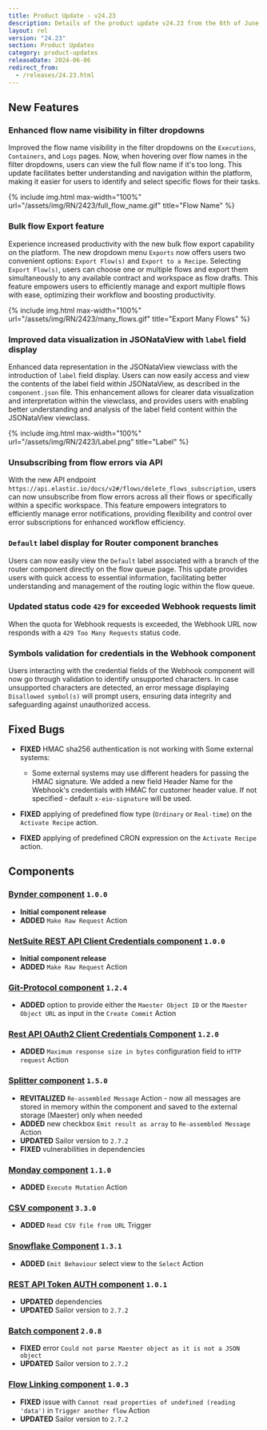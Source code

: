 ```yaml
---
title: Product Update - v24.23
description: Details of the product update v24.23 from the 6th of June 2024.
layout: rel
version: "24.23"
section: Product Updates
category: product-updates
releaseDate: 2024-06-06
redirect_from:
  - /releases/24.23.html
---
```


## New Features
### Enhanced flow name visibility in filter dropdowns
Improved the flow name visibility in the filter dropdowns on the `Executions`, `Containers`, and `Logs` pages. 
Now, when hovering over flow names in the filter dropdowns, users can view the full flow name if it's too long. This update facilitates better understanding and navigation within the platform, making it easier for users to identify and select specific flows for their tasks.

{% include img.html max-width="100%" url="/assets/img/RN/2423/full_flow_name.gif" title="Flow Name" %}

### Bulk flow Export feature
Experience increased productivity with the new bulk flow export capability on the platform. The new dropdown menu `Exports` now offers users two convenient options: `Export Flow(s)` and `Export to a Recipe`.
Selecting `Export Flow(s)`, users can choose one or multiple flows and export them simultaneously to any available contract and workspace as flow drafts. This feature empowers users to efficiently manage and export multiple flows with ease, optimizing their workflow and boosting productivity.

{% include img.html max-width="100%" url="/assets/img/RN/2423/many_flows.gif" title="Export Many Flows" %}

### Improved data visualization in JSONataView with `label` field display
Enhanced data representation in the JSONataView viewclass with the introduction of `label` field display. Users can now easily access and view the contents of the label field within JSONataView, as described in the `component.json` file. This enhancement allows for clearer data visualization and interpretation within the viewclass, and provides users with enabling better understanding and analysis of the label field content within the JSONataView viewclass.

{% include img.html max-width="100%" url="/assets/img/RN/2423/Label.png" title="Label" %}

### Unsubscribing from flow errors via API
With the new API endpoint `https://api.elastic.io/docs/v2#/flows/delete_flows_subscription`, users can now unsubscribe from flow errors across all their flows or specifically within a specific workspace. 
This feature empowers integrators to efficiently manage error notifications, providing flexibility and control over error subscriptions for enhanced workflow efficiency.

### `Default` label display for Router component branches
Users can now easily view the `Default` label associated with a branch of the router component directly on the flow queue page. 
This update provides users with quick access to essential information, facilitating better understanding and management of the routing logic within the flow queue.

### Updated status code `429` for exceeded Webhook requests limit
When the quota for Webhook requests is exceeded, the Webhook URL now responds with a `429 Too Many Requests` status code. 

### Symbols validation for credentials in the Webhook component
Users interacting with the credential fields of the Webhook component will now go through validation to identify unsupported characters.
In case unsupported characters are detected, an error message displaying `Disallowed symbol(s)` will prompt users, ensuring data integrity and safeguarding against unauthorized access.

## Fixed Bugs
*   **FIXED** HMAC sha256 authentication is not working with Some external systems:
    * Some external systems may use different headers for passing the HMAC signature. We added a new field Header Name for the Webhook's credentials with HMAC for customer header value. If not specified - default `x-eio-signature` will be used.

*   **FIXED** applying of predefined flow type (`Ordinary` or `Real-time`) on the `Activate Recipe` action.
*   **FIXED** applying of predefined CRON expression on the `Activate Recipe` action.


## Components
### [Bynder component](/components/bynder-component/) `1.0.0`
*   **Initial component release**
*   **ADDED** `Make Raw Request` Action

### [NetSuite REST API Client Credentials component](/components/netsuite-rest-api-client-credentials-component/) `1.0.0`
*   **Initial component release**
*   **ADDED** `Make Raw Request` Action

### [Git-Protocol component](/components/git-protocol/) `1.2.4`
*   **ADDED** option to provide either the `Maester Object ID` or the `Maester Object URL` as input in the `Create Commit` Action

### [Rest API OAuth2 Client Credentials Component](/components/rest-api-client-credentials-auth-component/) `1.2.0`
*   **ADDED** `Maximum response size in bytes` configuration field to `HTTP request` Action

### [Splitter component](/components/splitter/) `1.5.0`
*   **REVITALIZED** `Re-assembled Message` Action - now all messages are stored in memory within the component and saved to the external storage (Maester) only when needed
*   **ADDED** new checkbox `Emit result as array` to `Re-assembled Message` Action
*   **UPDATED** Sailor version to `2.7.2`
*   **FIXED** vulnerabilities in dependencies

### [Monday component](/components/monday-component/) `1.1.0`
*   **ADDED** `Execute Mutation` Action

### [CSV component](/components/csv/) `3.3.0`
*   **ADDED** `Read CSV file from URL` Trigger

### [Snowflake Component](/components/snowflake/) `1.3.1`
*   **ADDED** `Emit Behaviour` select view to the `Select` Action

### [REST API Token AUTH component](/components/rest-api-token-auth-component/) `1.0.1`
*   **UPDATED** dependencies
*   **UPDATED** Sailor version to `2.7.2`

### [Batch component](/components/batch/) `2.0.8`
*   **FIXED** error `Could not parse Maester object as it is not a JSON object`
*   **UPDATED** Sailor version to `2.7.2`

### [Flow Linking component](/components/flow-linking/) `1.0.3`
*   **FIXED** issue with `Cannot read properties of undefined (reading 'data')` in `Trigger another flow` Action
*   **UPDATED** Sailor version to `2.7.2`